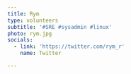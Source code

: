 ```yaml
---
title: Rym
type: volunteers
subtitle: '#SRE #sysadmin #linux'
photo: rym.jpg
socials:
  - link: 'https://twitter.com/rym_r'
    name: Twitter

---
```


